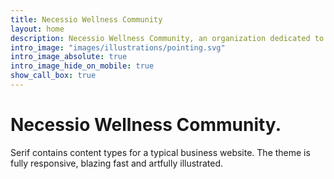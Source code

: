 ```yaml
---
title: Necessio Wellness Community
layout: home
description: Necessio Wellness Community, an organization dedicated to rewriting the narrative of mental health through compassion and action.
intro_image: "images/illustrations/pointing.svg"
intro_image_absolute: true
intro_image_hide_on_mobile: true
show_call_box: true
---
```


# Necessio Wellness Community.

Serif contains content types for a typical business website. The theme is fully responsive, blazing fast and artfully illustrated.
